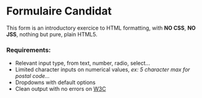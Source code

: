 # Formulaire Candidat

This form is an introductory exercice to HTML formatting, with **NO CSS**, **NO JSS**, nothing but pure, plain HTML5.

### Requirements:

- Relevant input type, from text, number, radio, select...
- Limited character inputs on numerical values, _ex: 5 character max for postal code..._
- Dropdowns with default options
- Clean output with no errors on [W3C](https://validator.w3.org/)